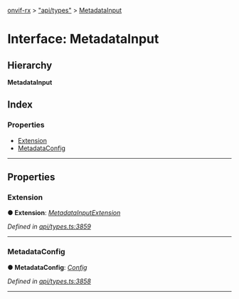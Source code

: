 [onvif-rx](../README.md) > ["api/types"](../modules/_api_types_.md) > [MetadataInput](../interfaces/_api_types_.metadatainput.md)

# Interface: MetadataInput

## Hierarchy

**MetadataInput**

## Index

### Properties

* [Extension](_api_types_.metadatainput.md#extension)
* [MetadataConfig](_api_types_.metadatainput.md#metadataconfig)

---

## Properties

<a id="extension"></a>

###  Extension

**● Extension**: *[MetadataInputExtension](_api_types_.metadatainputextension.md)*

*Defined in [api/types.ts:3859](https://github.com/patrickmichalina/onvif-rx/blob/d62cee9/src/api/types.ts#L3859)*

___
<a id="metadataconfig"></a>

###  MetadataConfig

**● MetadataConfig**: *[Config](_api_types_.config.md)*

*Defined in [api/types.ts:3858](https://github.com/patrickmichalina/onvif-rx/blob/d62cee9/src/api/types.ts#L3858)*

___

